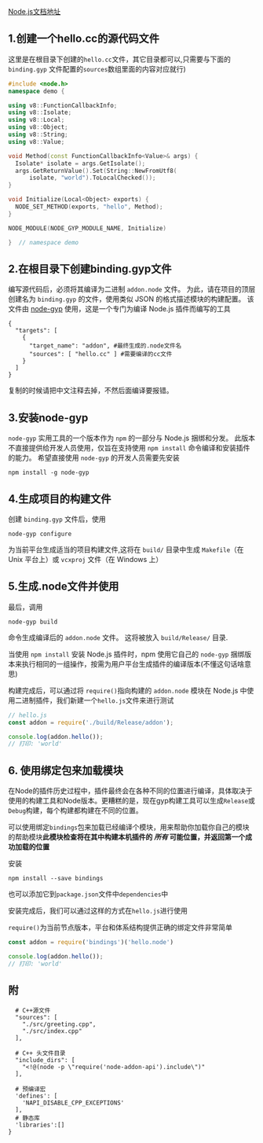 [Node.js文档地址](http://nodejs.cn/api/addons.html)

## 1.创建一个hello.cc的源代码文件

这里是在根目录下创建的`hello.cc`文件，其它目录都可以,只需要与下面的 `binding.gyp` 文件配置的` sources `数组里面的内容对应就行)

```cc
#include <node.h>
namespace demo {

using v8::FunctionCallbackInfo;
using v8::Isolate;
using v8::Local;
using v8::Object;
using v8::String;
using v8::Value;

void Method(const FunctionCallbackInfo<Value>& args) {
  Isolate* isolate = args.GetIsolate();
  args.GetReturnValue().Set(String::NewFromUtf8(
      isolate, "world").ToLocalChecked());
}

void Initialize(Local<Object> exports) {
  NODE_SET_METHOD(exports, "hello", Method);
}

NODE_MODULE(NODE_GYP_MODULE_NAME, Initialize)

}  // namespace demo
```

## 2.在根目录下创建binding.gyp文件

编写源代码后，必须将其编译为二进制 `addon.node` 文件。 为此，请在项目的顶层创建名为 `binding.gyp` 的文件，使用类似 JSON 的格式描述模块的构建配置。 该文件由 [node-gyp](http://url.nodejs.cn/kLHA2r) 使用，这是一个专门为编译 Node.js 插件而编写的工具

```gyp
{
  "targets": [
    {
      "target_name": "addon", #最终生成的.node文件名
      "sources": [ "hello.cc" ] #需要编译的cc文件
    }
  ]
}
```

复制的时候请把中文注释去掉，不然后面编译要报错。

## 3.安装node-gyp

`node-gyp` 实用工具的一个版本作为 `npm` 的一部分与 Node.js 捆绑和分发。 此版本不直接提供给开发人员使用，仅旨在支持使用 `npm install` 命令编译和安装插件的能力。 希望直接使用 `node-gyp` 的开发人员需要先安装

```
npm install -g node-gyp
```

## 4.生成项目的构建文件

创建 `binding.gyp` 文件后，使用

```
node-gyp configure
```

为当前平台生成适当的项目构建文件,这将在 `build/` 目录中生成 `Makefile`（在 Unix 平台上）或 `vcxproj` 文件（在 Windows 上）

## 5.生成.node文件并使用

最后，调用 

```
node-gyp build
```

 命令生成编译后的 `addon.node` 文件。 这将被放入 `build/Release/` 目录.

当使用 `npm install` 安装 Node.js 插件时，npm 使用它自己的 `node-gyp` 捆绑版本来执行相同的一组操作，按需为用户平台生成插件的编译版本(不懂这句话啥意思)

构建完成后，可以通过将 `require()`指向构建的 `addon.node` 模块在 Node.js 中使用二进制插件，我们新建一个`hello.js`文件来进行测试

```js
// hello.js
const addon = require('./build/Release/addon');

console.log(addon.hello());
// 打印: 'world'
```

## 6. 使用绑定包来加载模块

在Node的插件历史过程中，插件最终会在各种不同的位置进行编译，具体取决于使用的构建工具和Node版本。更糟糕的是，现在gyp构建工具可以生成`Release`或`Debug`构建，每个构建都构建在不同的位置。

可以使用绑定`bindings`包来加载已经编译个模块，用来帮助你加载你自己的模块的帮助模块**此模块检查将在其中构建本机插件的 *所有* 可能位置，并返回第一个成功加载的位置**

安装

```
npm install --save bindings
```

也可以添加它到`package.json`文件中`dependencies`中

安装完成后，我们可以通过这样的方式在`hello.js`进行使用

`require()`为当前节点版本，平台和体系结构提供正确的绑定文件非常简单

```js
const addon = require('bindings')('hello.node')

console.log(addon.hello());
// 打印: 'world'
```

## 附

```
  # C++源文件
  "sources": [
    "./src/greeting.cpp",
    "./src/index.cpp"
  ],
  
  # C++ 头文件目录
  "include_dirs": [
    "<!@(node -p \"require('node-addon-api').include\")"
  ],
 
  # 预编译宏
  'defines': [ 
    'NAPI_DISABLE_CPP_EXCEPTIONS'
  ],
  # 静态库
  'libraries':[]
}
```

